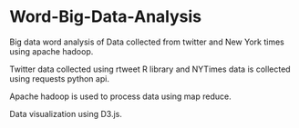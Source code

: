 # Word-Big-Data-Analysis
Big data word analysis of Data collected from twitter and New York times using apache hadoop.

Twitter data collected using rtweet R library and NYTimes data is collected using requests python api.

Apache hadoop is used to process data using map reduce.

Data visualization using D3.js.


